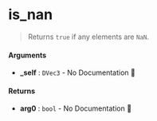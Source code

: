 # is\_nan

>  Returns `true` if any elements are `NaN`.

#### Arguments

- **\_self** : `DVec3` \- No Documentation 🚧

#### Returns

- **arg0** : `bool` \- No Documentation 🚧
